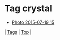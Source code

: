 <!--
title: Tag crystal
date: 2020-06-28T15:00:41.185Z
tags:
-->
# Tag crystal

 * [Photo 2015-07-19 15](124492938457.md)

| [Tags](tags.md) | [Top](index.md) |
